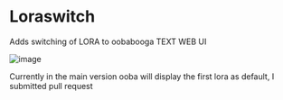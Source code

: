 # Loraswitch
Adds switching of LORA to oobabooga TEXT WEB UI

![image](https://github.com/FartyPants/Loraswitch/assets/23346289/cb413edd-9b9b-4468-8c9a-cf4e03c583fe)

Currently in the main version ooba will display the first lora as default, I submitted pull request
